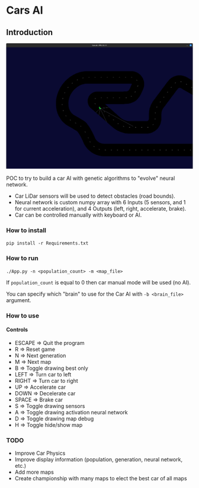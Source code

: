 # Cars AI

## Introduction

![example](assets/example.png)

POC to try to build a car AI with genetic algorithms to "evolve" neural network.

- Car LiDar sensors will be used to detect obstacles (road bounds).
- Neural network is custom numpy array with 6 Inputs (5 sensors, and 1 for current acceleration), and 4 Outputs (left, right, accelerate, brake).
- Car can be controlled manually with keyboard or AI.

### How to install

```
pip install -r Requirements.txt
```

### How to run

```
./App.py -n <population_count> -m <map_file>
```

If `population_count` is equal to 0 then car manual mode will be used (no AI).

You can specify which "brain" to use for the Car AI with `-b <brain_file>` argument.

### How to use

#### Controls
 - ESCAPE => Quit the program
 - R => Reset game
 - N => Next generation
 - M => Next map
 - B => Toggle drawing best only
 - LEFT => Turn car to left
 - RIGHT => Turn car to right
 - UP => Accelerate car
 - DOWN => Decelerate car
 - SPACE => Brake car
 - S => Toggle drawing sensors
 - A => Toggle drawing activation neural network
 - D => Toggle drawing map debug
 - H => Toggle hide/show map

### TODO

 - Improve Car Physics
 - Improve display information (population, generation, neural network, etc.)
 - Add more maps
 - Create championship with many maps to elect the best car of all maps